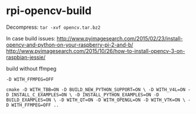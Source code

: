 # rpi-opencv-build

Decompress: `tar -xvf opencv.tar.bz2`

In case build issues:
http://www.pyimagesearch.com/2015/02/23/install-opencv-and-python-on-your-raspberry-pi-2-and-b/
http://www.pyimagesearch.com/2015/10/26/how-to-install-opencv-3-on-raspbian-jessie/

build without ffmpeg

`-D WITH_FFMPEG=OFF`

`cmake -D WITH_TBB=ON -D BUILD_NEW_PYTHON_SUPPORT=ON \
      -D WITH_V4L=ON -D INSTALL_C_EXAMPLES=ON \
      -D INSTALL_PYTHON_EXAMPLES=ON -D BUILD_EXAMPLES=ON \
      -D WITH_QT=ON -D WITH_OPENGL=ON -D WITH_VTK=ON \
      -D WITH_FFMPEG=OFF ..`
